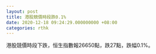 ```yaml
---
layout: post
title: 港股競價時段跌0.1%
date: 2020-12-18 09:24:29.000000000 +08:00
categories: rthk
---
```


港股競價時段下跌，恒生指數報26650點，跌27點，跌幅0.1%。
